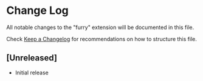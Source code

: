 # Change Log

All notable changes to the "furry" extension will be documented in this file.

Check [Keep a Changelog](http://keepachangelog.com/) for recommendations on how to structure this file.

## [Unreleased]

- Initial release